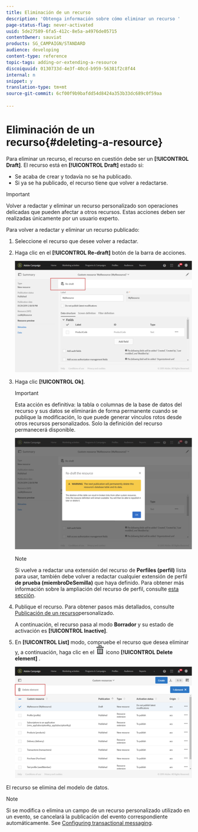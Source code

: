 ```yaml
---
title: Eliminación de un recurso
description: 'Obtenga información sobre cómo eliminar un recurso '
page-status-flag: never-activated
uuid: 5de27589-6fa5-412c-8e5a-a4976de05715
contentOwner: sauviat
products: SG_CAMPAIGN/STANDARD
audience: developing
content-type: reference
topic-tags: adding-or-extending-a-resource
discoiquuid: 0130733d-4e3f-40cd-b959-56381f2c8f44
internal: n
snippet: y
translation-type: tm+mt
source-git-commit: 6cf00f9b9bafdd54d8424a353b33dc689c0f59aa

---
```



# Eliminación de un recurso{#deleting-a-resource}

Para eliminar un recurso, el recurso en cuestión debe ser un **[!UICONTROL Draft]**. El recurso está en **[!UICONTROL Draft]** estado si:

* Se acaba de crear y todavía no se ha publicado.
* Si ya se ha publicado, el recurso tiene que volver a redactarse.

>[!IMPORTANT]
>
>Volver a redactar y eliminar un recurso personalizado son operaciones delicadas que pueden afectar a otros recursos. Estas acciones deben ser realizadas únicamente por un usuario experto.

Para volver a redactar y eliminar un recurso publicado:

1. Seleccione el recurso que desee volver a redactar.
1. Haga clic en el **[!UICONTROL Re-draft]** botón de la barra de acciones.

   ![](assets/schema_extension_uc26.png)

1. Haga clic **[!UICONTROL Ok]**.

   >[!IMPORTANT]
   >
   >Esta acción es definitiva: la tabla o columnas de la base de datos del recurso y sus datos se eliminarán de forma permanente cuando se publique la modificación, lo que puede generar vínculos rotos desde otros recursos personalizados. Solo la definición del recurso permanecerá disponible.

   ![](assets/schema_extension_uc27.png)

   >[!NOTE]
   >
   >Si vuelve a redactar una extensión del recurso de **Perfiles (perfil)** lista para usar, también debe volver a redactar cualquier extensión de perfil **de prueba (miembroDeSemilla)** que haya definido. Para obtener más información sobre la ampliación del recurso de perfil, consulte [esta sección](../../developing/using/extending-the-profile-resource-with-a-new-field.md).

1. Publique el recurso. Para obtener pasos más detallados, consulte [Publicación de un recurso](../../developing/using/updating-the-database-structure.md#publishing-a-custom-resource)personalizado.

   A continuación, el recurso pasa al modo **Borrador** y su estado de activación es **[!UICONTROL Inactive]**.

1. En **[!UICONTROL List]** modo, compruebe el recurso que desea eliminar y, a continuación, haga clic en el ![](assets/delete_darkgrey-24px.png) icono **[!UICONTROL Delete element]** .

   ![](assets/schema_extension_uc28.png)

El recurso se elimina del modelo de datos.

>[!NOTE]
>
>Si se modifica o elimina un campo de un recurso personalizado utilizado en un evento, se cancelará la publicación del evento correspondiente automáticamente. See [Configuring transactional messaging](../../administration/using/configuring-transactional-messaging.md).

